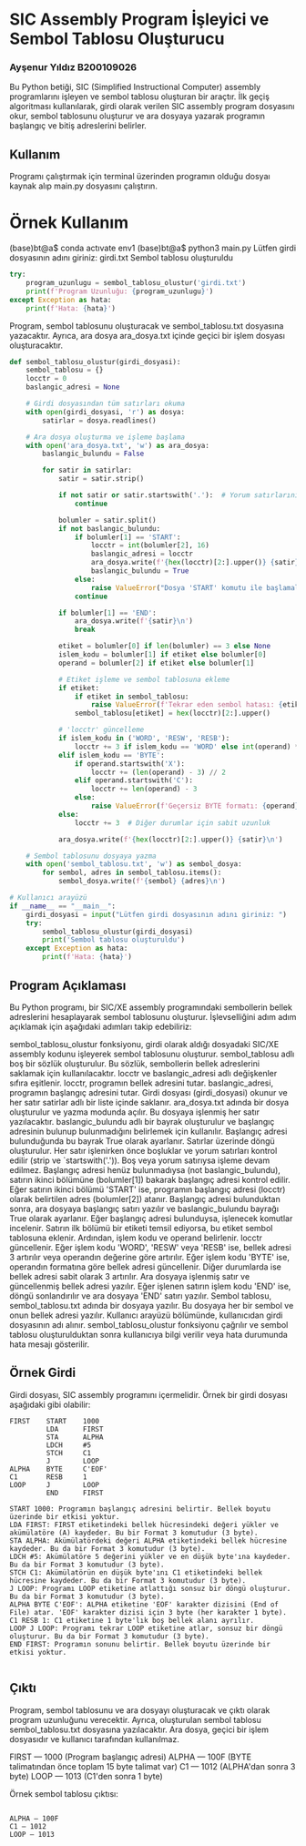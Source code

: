 # SIC Assembly Program İşleyici ve Sembol Tablosu Oluşturucu
### Ayşenur Yıldız B200109026

Bu Python betiği, SIC (Simplified Instructional Computer) assembly programlarını işleyen ve sembol tablosu oluşturan bir araçtır. 
İlk geçiş algoritması kullanılarak, girdi olarak verilen SIC assembly program dosyasını okur, sembol tablosunu oluşturur ve 
ara dosyaya yazarak programın başlangıç ve bitiş adreslerini belirler.

## Kullanım

Programı çalıştırmak için terminal üzerinden programın olduğu dosyaı kaynak alıp main.py dosyasını çalıştırın.

# Örnek Kullanım

(base)bt@a$ conda actıvate env1
(base)bt@a$ python3 main.py
Lütfen girdi dosyasının adını giriniz: girdi.txt
Sembol tablosu oluşturuldu


```python
try:
    program_uzunlugu = sembol_tablosu_olustur('girdi.txt')
    print(f'Program Uzunluğu: {program_uzunlugu}')
except Exception as hata:
    print(f'Hata: {hata}')
```
Program, sembol tablosunu oluşturacak ve sembol_tablosu.txt dosyasına yazacaktır. Ayrıca, ara dosya ara_dosya.txt içinde geçici bir işlem dosyası oluşturacaktır.

```python
def sembol_tablosu_olustur(girdi_dosyasi):
    sembol_tablosu = {}
    locctr = 0
    baslangic_adresi = None

    # Girdi dosyasından tüm satırları okuma
    with open(girdi_dosyasi, 'r') as dosya:
        satirlar = dosya.readlines()

    # Ara dosya oluşturma ve işleme başlama
    with open('ara_dosya.txt', 'w') as ara_dosya:
        baslangic_bulundu = False

        for satir in satirlar:
            satir = satir.strip()

            if not satir or satir.startswith('.'):  # Yorum satırlarını ve boş satırları geç
                continue

            bolumler = satir.split()
            if not baslangic_bulundu:
                if bolumler[1] == 'START':
                    locctr = int(bolumler[2], 16)
                    baslangic_adresi = locctr
                    ara_dosya.write(f'{hex(locctr)[2:].upper()} {satir}\n')
                    baslangic_bulundu = True
                else:
                    raise ValueError("Dosya 'START' komutu ile başlamalı")
                continue

            if bolumler[1] == 'END':
                ara_dosya.write(f'{satir}\n')
                break

            etiket = bolumler[0] if len(bolumler) == 3 else None
            islem_kodu = bolumler[1] if etiket else bolumler[0]
            operand = bolumler[2] if etiket else bolumler[1]

            # Etiket işleme ve sembol tablosuna ekleme
            if etiket:
                if etiket in sembol_tablosu:
                    raise ValueError(f'Tekrar eden sembol hatası: {etiket}')
                sembol_tablosu[etiket] = hex(locctr)[2:].upper()

            # 'locctr' güncelleme
            if islem_kodu in ('WORD', 'RESW', 'RESB'):
                locctr += 3 if islem_kodu == 'WORD' else int(operand) * (3 if islem_kodu == 'RESW' else 1)
            elif islem_kodu == 'BYTE':
                if operand.startswith('X'):
                    locctr += (len(operand) - 3) // 2
                elif operand.startswith('C'):
                    locctr += len(operand) - 3
                else:
                    raise ValueError(f'Geçersiz BYTE formatı: {operand}')
            else:
                locctr += 3  # Diğer durumlar için sabit uzunluk

            ara_dosya.write(f'{hex(locctr)[2:].upper()} {satir}\n')

    # Sembol tablosunu dosyaya yazma
    with open('sembol_tablosu.txt', 'w') as sembol_dosya:
        for sembol, adres in sembol_tablosu.items():
            sembol_dosya.write(f'{sembol} {adres}\n')

# Kullanıcı arayüzü
if __name__ == "__main__":
    girdi_dosyasi = input("Lütfen girdi dosyasının adını giriniz: ")
    try:
        sembol_tablosu_olustur(girdi_dosyasi)
        print('Sembol tablosu oluşturuldu')
    except Exception as hata:
        print(f'Hata: {hata}')

```

## Program Açıklaması

Bu Python programı, bir SIC/XE assembly programındaki sembollerin bellek adreslerini hesaplayarak sembol tablosunu oluşturur. İşlevselliğini adım adım açıklamak için aşağıdaki adımları takip edebiliriz:

sembol_tablosu_olustur fonksiyonu, girdi olarak aldığı dosyadaki SIC/XE assembly kodunu işleyerek sembol tablosunu oluşturur.
sembol_tablosu adlı boş bir sözlük oluşturulur. Bu sözlük, sembollerin bellek adreslerini saklamak için kullanılacaktır.
locctr ve baslangic_adresi adlı değişkenler sıfıra eşitlenir. locctr, programın bellek adresini tutar. baslangic_adresi, programın başlangıç adresini tutar.
Girdi dosyası (girdi_dosyasi) okunur ve her satır satirlar adlı bir liste içinde saklanır.
ara_dosya.txt adında bir dosya oluşturulur ve yazma modunda açılır. Bu dosyaya işlenmiş her satır yazılacaktır.
baslangic_bulundu adlı bir bayrak oluşturulur ve başlangıç adresinin bulunup bulunmadığını belirlemek için kullanılır. Başlangıç adresi bulunduğunda bu bayrak True olarak ayarlanır.
Satırlar üzerinde döngü oluşturulur. Her satır işlenirken önce boşluklar ve yorum satırları kontrol edilir (strip ve `startswith('.')). Boş veya yorum satırıysa işleme devam edilmez.
Başlangıç adresi henüz bulunmadıysa (not baslangic_bulundu), satırın ikinci bölümüne (bolumler[1]) bakarak başlangıç adresi kontrol edilir. Eğer satırın ikinci bölümü 'START' ise, programın başlangıç adresi (locctr) olarak belirtilen adres (bolumler[2]) atanır. Başlangıç adresi bulunduktan sonra, ara dosyaya başlangıç satırı yazılır ve baslangic_bulundu bayrağı True olarak ayarlanır.
Eğer başlangıç adresi bulunduysa, işlenecek komutlar incelenir. Satırın ilk bölümü bir etiketi temsil ediyorsa, bu etiket sembol tablosuna eklenir. Ardından, işlem kodu ve operand belirlenir.
locctr güncellenir. Eğer işlem kodu 'WORD', 'RESW' veya 'RESB' ise, bellek adresi 3 artırılır veya operandın değerine göre artırılır. Eğer işlem kodu 'BYTE' ise, operandın formatına göre bellek adresi güncellenir. Diğer durumlarda ise bellek adresi sabit olarak 3 artırılır.
Ara dosyaya işlenmiş satır ve güncellenmiş bellek adresi yazılır.
Eğer işlenen satırın işlem kodu 'END' ise, döngü sonlandırılır ve ara dosyaya 'END' satırı yazılır.
Sembol tablosu, sembol_tablosu.txt adında bir dosyaya yazılır. Bu dosyaya her bir sembol ve onun bellek adresi yazılır.
Kullanıcı arayüzü bölümünde, kullanıcıdan girdi dosyasının adı alınır. sembol_tablosu_olustur fonksiyonu çağrılır ve sembol tablosu oluşturulduktan sonra kullanıcıya bilgi verilir veya hata durumunda hata mesajı gösterilir.

## Örnek Girdi
Girdi dosyası, SIC assembly programını içermelidir. Örnek bir girdi dosyası aşağıdaki gibi olabilir:

```assembly
FIRST    START    1000
         LDA      FIRST
         STA      ALPHA
         LDCH     #5
         STCH     C1
         J        LOOP
ALPHA    BYTE     C'EOF'
C1       RESB     1
LOOP     J        LOOP
         END      FIRST
		 
START 1000: Programın başlangıç adresini belirtir. Bellek boyutu üzerinde bir etkisi yoktur.
LDA FIRST: FIRST etiketindeki bellek hücresindeki değeri yükler ve akümülatöre (A) kaydeder. Bu bir Format 3 komutudur (3 byte).
STA ALPHA: Akümülatördeki değeri ALPHA etiketindeki bellek hücresine kaydeder. Bu da bir Format 3 komutudur (3 byte).
LDCH #5: Akümülatöre 5 değerini yükler ve en düşük byte'ına kaydeder. Bu da bir Format 3 komutudur (3 byte).
STCH C1: Akümülatörün en düşük byte'ını C1 etiketindeki bellek hücresine kaydeder. Bu da bir Format 3 komutudur (3 byte).
J LOOP: Programı LOOP etiketine atlattığı sonsuz bir döngü oluşturur. Bu da bir Format 3 komutudur (3 byte).
ALPHA BYTE C'EOF': ALPHA etiketine 'EOF' karakter dizisini (End of File) atar. 'EOF' karakter dizisi için 3 byte (her karakter 1 byte).
C1 RESB 1: C1 etiketine 1 byte'lık boş bellek alanı ayrılır.
LOOP J LOOP: Programı tekrar LOOP etiketine atlar, sonsuz bir döngü oluşturur. Bu da bir Format 3 komutudur (3 byte).
END FIRST: Programın sonunu belirtir. Bellek boyutu üzerinde bir etkisi yoktur.		 
		 
```
## Çıktı
Program, sembol tablosunu ve ara dosyayı oluşturacak ve çıktı olarak program uzunluğunu verecektir. Ayrıca, oluşturulan 
sembol tablosu sembol_tablosu.txt dosyasına yazılacaktır. Ara dosya, geçici bir işlem dosyasıdır ve kullanıcı tarafından kullanılmaz.

FIRST — 1000 (Program başlangıç adresi)
ALPHA — 100F (BYTE talimatından önce toplam 15 byte talimat var)
C1 — 1012 (ALPHA'dan sonra 3 byte)
LOOP — 1013 (C1'den sonra 1 byte)

Örnek sembol tablosu çıktısı:
```assembly

ALPHA — 100F 
C1 — 1012 
LOOP — 1013 
```